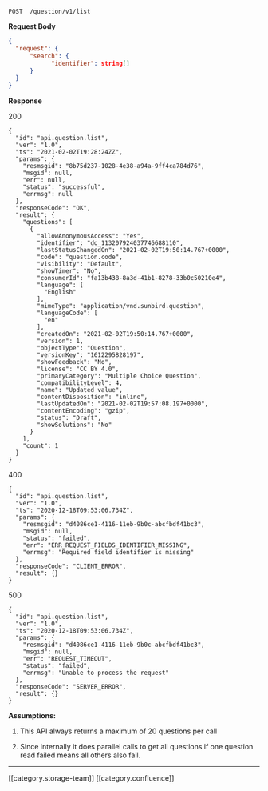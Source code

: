 


```
POST  /question/v1/list
```


 **Request Body** 


```json
{
  "request": {
      "search": {
            "identifier": string[]
      }
  }
}
```


 **Response** 

200


```
{
  "id": "api.question.list",
  "ver": "1.0",
  "ts": "2021-02-02T19:28:24ZZ",
  "params": {
    "resmsgid": "8b75d237-1028-4e38-a94a-9ff4ca784d76",
    "msgid": null,
    "err": null,
    "status": "successful",
    "errmsg": null
  },
  "responseCode": "OK",
  "result": {
    "questions": [
      {
        "allowAnonymousAccess": "Yes",
        "identifier": "do_113207924037746688110",
        "lastStatusChangedOn": "2021-02-02T19:50:14.767+0000",
        "code": "question.code",
        "visibility": "Default",
        "showTimer": "No",
        "consumerId": "fa13b438-8a3d-41b1-8278-33b0c50210e4",
        "language": [
          "English"
        ],
        "mimeType": "application/vnd.sunbird.question",
        "languageCode": [
          "en"
        ],
        "createdOn": "2021-02-02T19:50:14.767+0000",
        "version": 1,
        "objectType": "Question",
        "versionKey": "1612295828197",
        "showFeedback": "No",
        "license": "CC BY 4.0",
        "primaryCategory": "Multiple Choice Question",
        "compatibilityLevel": 4,
        "name": "Updated value",
        "contentDisposition": "inline",
        "lastUpdatedOn": "2021-02-02T19:57:08.197+0000",
        "contentEncoding": "gzip",
        "status": "Draft",
        "showSolutions": "No"
      }
    ],
    "count": 1
  }
}
```


400


```
{
  "id": "api.question.list",
  "ver": "1.0",
  "ts": "2020-12-18T09:53:06.734Z",
  "params": {
    "resmsgid": "d4086ce1-4116-11eb-9b0c-abcfbdf41bc3",
    "msgid": null,
    "status": "failed",
    "err": "ERR_REQUEST_FIELDS_IDENTIFIER_MISSING",
    "errmsg": "Required field identifier is missing"
  },
  "responseCode": "CLIENT_ERROR",
  "result": {}
}
```


500




```
{
  "id": "api.question.list",
  "ver": "1.0",
  "ts": "2020-12-18T09:53:06.734Z",
  "params": {
    "resmsgid": "d4086ce1-4116-11eb-9b0c-abcfbdf41bc3",
    "msgid": null,
    "err": "REQUEST_TIMEOUT",
    "status": "failed",
    "errmsg": "Unable to process the request"
  },
  "responseCode": "SERVER_ERROR",
  "result": {}
}
```




 **Assumptions:** 




1. This API always returns a maximum of 20 questions per call


1. Since internally it does parallel calls to get all questions if one question read failed means all others also fail.





*****

[[category.storage-team]] 
[[category.confluence]] 
